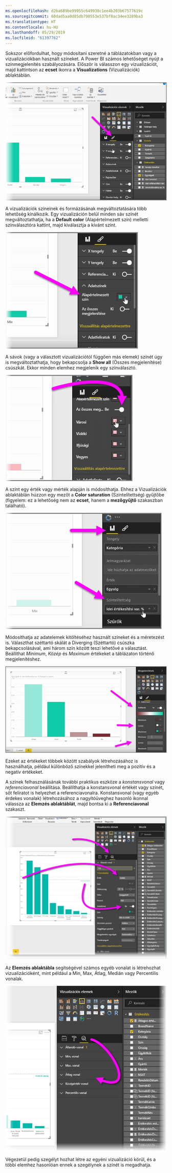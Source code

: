 ```yaml
---
ms.openlocfilehash: d2ba689be99955c649930c1ee4b203b67577619c
ms.sourcegitcommit: 60dad5aa0d85db790553e537bf8ac34ee3289ba3
ms.translationtype: HT
ms.contentlocale: hu-HU
ms.lasthandoff: 05/29/2019
ms.locfileid: "61397762"
---
```

Sokszor előfordulhat, hogy módosítani szeretné a táblázatokban vagy a vizualizációkban használt színeket. A Power BI számos lehetőséget nyújt a színmegjelenítés szabályozására. Először is válasszon egy vizualizációt, majd kattintson az **ecset** ikonra a **Visualizations** (Vizualizációk) ablaktáblán.

![](media/3-9a-modifying-colors/3-9a_1.png)

A vizualizációk színeinek és formázásának megváltoztatására több lehetőség kínálkozik. Egy vizualizáción belül minden sáv színét megváltoztathatja, ha a **Default color** (Alapértelmezett szín) melletti színválasztóra kattint, majd kiválasztja a kívánt színt.

![](media/3-9a-modifying-colors/3-9a_2.png)

A sávok (vagy a választott vizualizációtól függően más elemek) színét úgy is megváltoztathatja, hogy bekapcsolja a **Show all** (Összes megjelenítése) csúszkát. Ekkor minden elemhez megjelenik egy színválasztó.

![](media/3-9a-modifying-colors/3-9a_3.png)

A színt egy érték vagy mérték alapján is módosíthatja. Ehhez a Vizualizációk ablaktáblán húzzon egy mezőt a **Color saturation** (Színtelítettség) gyűjtőbe (figyelem: ez a lehetőség nem az **ecset**, hanem a **mezőgyűjtő** szakaszban található).

![](media/3-9a-modifying-colors/3-9a_4.png)

Módosíthatja az adatelemek kitöltéséhez használt színeket és a méretezést is. Választhat széttartó skálát a Diverging (Széttartó) csúszka bekapcsolásával, ami három szín között teszi lehetővé a választást. Beállíthat *Minimum*, *Közép* és *Maximum* értékeket a táblázaton történő megjelenítéshez.

![](media/3-9a-modifying-colors/3-9a_5.png)

Ezeket az értékeket többek között szabályok létrehozásához is használhatja, például különböző színekkel jelenítheti meg a pozitív és a negatív értékeket.

A színek felhasználásának további praktikus eszköze a *konstansvonal* vagy *referenciavonal* beállítása. Beállíthatja a konstansvonal értékét vagy színét, sőt feliratot is helyezhet a referenciavonalra. Konstansvonal (vagy egyéb érdekes vonalak) létrehozásához a nagyítóüveghez hasonló ikonnal válassza az **Elemzés ablaktáblát**, majd bontsa ki a **Referenciavonal** szakaszt.

![](media/3-9a-modifying-colors/3-9a_6.png)

Az **Elemzés ablaktábla** segítségével számos egyéb vonalat is létrehozhat vizualizációként, mint például a Min, Max, Átlag, Medián vagy Percentilis vonalak.

![](media/3-9a-modifying-colors/3-9a_7.png)

Végezetül pedig szegélyt hozhat létre az egyéni vizualizáció körül, és a többi elemhez hasonlóan ennek a szegélynek a színét is megadhatja.

